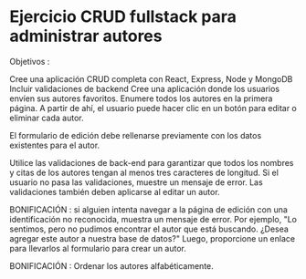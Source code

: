 # Ejercicio CRUD fullstack para administrar autores

Objetivos : 

Cree una aplicación CRUD completa con React, Express, Node y MongoDB
Incluir validaciones de backend
Cree una aplicación donde los usuarios envíen sus autores favoritos. Enumere todos los autores en la primera página. A partir de ahí, el usuario puede hacer clic en un botón para editar o eliminar cada autor. 

El formulario de edición debe rellenarse previamente con los datos existentes para el autor. 

Utilice las validaciones de back-end para garantizar que todos los nombres y citas de los autores tengan al menos tres caracteres de longitud. Si el usuario no pasa las validaciones, muestre un mensaje de error. Las validaciones también deben aplicarse al editar un autor. 

BONIFICACIÓN : si alguien intenta navegar a la página de edición con una identificación no reconocida, muestra un mensaje de error. Por ejemplo, "Lo sentimos, pero no pudimos encontrar el autor que está buscando. ¿Desea agregar este autor a nuestra base de datos?" Luego, proporcione un enlace para llevarlos al formulario para crear un autor. 

BONIFICACIÓN : Ordenar los autores alfabéticamente.